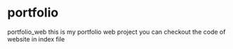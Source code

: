# portfolio
portfolio_web
this is my portfolio web project you can checkout the code of website in index file 
